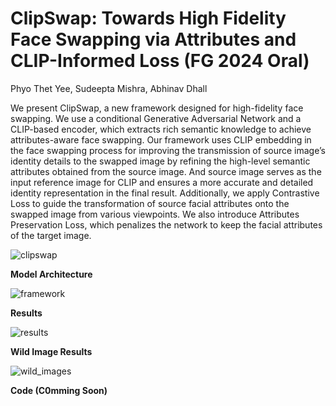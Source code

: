 # ClipSwap: Towards High Fidelity Face Swapping via Attributes and CLIP-Informed Loss (FG 2024 Oral)

Phyo Thet Yee, Sudeepta Mishra, Abhinav Dhall


We present ClipSwap, a new framework designed for high-fidelity face swapping. We use a conditional Generative Adversarial Network and a CLIP-based encoder, which extracts rich semantic knowledge to achieve attributes-aware face swapping. Our framework uses CLIP embedding in the face swapping process for improving the transmission of source image’s identity details to the swapped image by refining the high-level semantic attributes obtained from the source image. And source image serves as the input reference image for CLIP and ensures a more accurate and detailed identity representation in the final result. Additionally, we apply Contrastive Loss to guide the transformation of source facial attributes onto the swapped image from various viewpoints. We also introduce Attributes Preservation Loss, which penalizes the network to keep the facial attributes of the target image.


![clipswap](https://github.com/novicemm/ClipSwap-Towards-High-Fidelity-Face-Swapping-via-Attributes-and-CLIP-Informed-Loss-FG-2024-Oral-/assets/42999480/d034e8cb-6ad3-4f09-92cf-c3d4127cc610)



**Model Architecture**

![framework](https://github.com/novicemm/ClipSwap-Towards-High-Fidelity-Face-Swapping-via-Attributes-and-CLIP-Informed-Loss-FG-2024-Oral-/assets/42999480/ab994791-5df1-4b68-a30d-050cdff3d6e3)



**Results**

![results](https://github.com/novicemm/ClipSwap-Towards-High-Fidelity-Face-Swapping-via-Attributes-and-CLIP-Informed-Loss-FG-2024-Oral-/assets/42999480/c237a03c-8ab6-4d08-a1ae-63c51ef2ccf4)



**Wild Image Results**

![wild_images](https://github.com/novicemm/ClipSwap-Towards-High-Fidelity-Face-Swapping-via-Attributes-and-CLIP-Informed-Loss-FG-2024-Oral-/assets/42999480/96859be5-bacb-478a-bf00-f84a21e65629)

**Code (C0mming Soon)**
